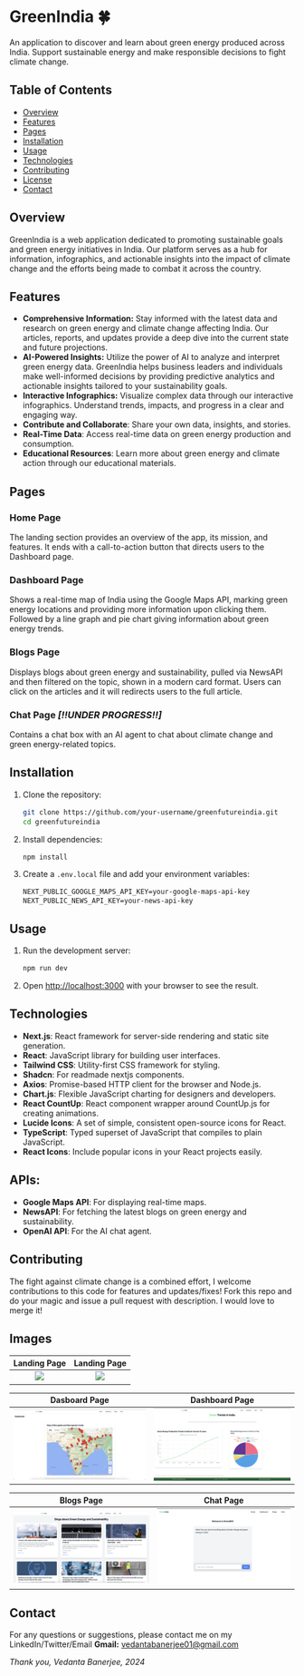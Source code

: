 # GreenIndia 🍀

An application to discover and learn about green energy produced across India. Support sustainable energy and make responsible decisions to fight climate change.

## Table of Contents
- [Overview](#overview)
- [Features](#features)
- [Pages](#pages)
- [Installation](#installation)
- [Usage](#usage)
- [Technologies](#technologies)
- [Contributing](#contributing)
- [License](#license)
- [Contact](#contact)

## Overview
GreenIndia is a web application dedicated to promoting sustainable goals and green energy initiatives in India. Our platform serves as a hub for information, infographics, and actionable insights into the impact of climate change and the efforts being made to combat it across the country.

## Features
- **Comprehensive Information:** Stay informed with the latest data and research on green energy and climate change affecting India. Our articles, reports, and updates provide a deep dive into the current state and future projections.
- **AI-Powered Insights:**  Utilize the power of AI to analyze and interpret green energy data. GreenIndia helps business leaders and individuals make well-informed decisions by providing predictive analytics and actionable insights tailored to your sustainability goals.
- **Interactive Infographics:**  Visualize complex data through our interactive infographics. Understand trends, impacts, and progress in a clear and engaging way.
- **Contribute and Collaborate**: Share your own data, insights, and stories.
- **Real-Time Data**: Access real-time data on green energy production and consumption.
- **Educational Resources**: Learn more about green energy and climate action through our educational materials.

## Pages

### Home Page
The landing section provides an overview of the app, its mission, and features. It ends with a call-to-action button that directs users to the Dashboard page.

### Dashboard Page
Shows a real-time map of India using the Google Maps API, marking green energy locations and providing more information upon clicking them. Followed by a line graph and pie chart giving information about green energy trends.

### Blogs Page
Displays blogs about green energy and sustainability, pulled via NewsAPI and then filtered on the topic, shown in a modern card format. Users can click on the articles and it will redirects users to the full article.

### Chat Page _[!!UNDER PROGRESS!!]_
Contains a chat box with an AI agent to chat about climate change and green energy-related topics.

## Installation

1. Clone the repository:
    ```bash
    git clone https://github.com/your-username/greenfutureindia.git
    cd greenfutureindia
    ```

2. Install dependencies:
    ```bash
    npm install
    ```

3. Create a `.env.local` file and add your environment variables:
    ```
    NEXT_PUBLIC_GOOGLE_MAPS_API_KEY=your-google-maps-api-key
    NEXT_PUBLIC_NEWS_API_KEY=your-news-api-key
    ```

## Usage

1. Run the development server:
    ```bash
    npm run dev
    ```

2. Open [http://localhost:3000](http://localhost:3000) with your browser to see the result.

## Technologies
- **Next.js**: React framework for server-side rendering and static site generation.
- **React**: JavaScript library for building user interfaces.
- **Tailwind CSS**: Utility-first CSS framework for styling.
- **Shadcn**: For readmade nextjs components.
- **Axios**: Promise-based HTTP client for the browser and Node.js.
- **Chart.js**: Flexible JavaScript charting for designers and developers.
- **React CountUp**: React component wrapper around CountUp.js for creating animations.
- **Lucide Icons**: A set of simple, consistent open-source icons for React.
- **TypeScript**: Typed superset of JavaScript that compiles to plain JavaScript.
- **React Icons**: Include popular icons in your React projects easily.


## APIs:
- **Google Maps API**: For displaying real-time maps.
- **NewsAPI**: For fetching the latest blogs on green energy and sustainability.
- **OpenAI API**: For the AI chat agent.

## Contributing

The fight against climate change is a combined effort, I welcome contributions to this code for features and updates/fixes! Fork this repo and do your magic and issue a pull request with description. I would love to merge it!

## Images

Landing Page               |  Landing Page
:-------------------------:|:-------------------------:
![](/img/hero1.png)        |  ![](/img/hero2.png)

Dasboard Page              |  Dashboard Page
:-------------------------:|:-------------------------:
![](/img/dash1.png)        |  ![](/img/dash2.png)

Blogs Page                 |  Chat Page
:-------------------------:|:-------------------------:
![](/img/blog.png )        |  ![](/img/chat.png)

## Contact

For any questions or suggestions, please contact me on my LinkedIn/Twitter/Email
**Gmail:** vedantabanerjee01@gmail.com

*Thank you, Vedanta Banerjee, 2024*

